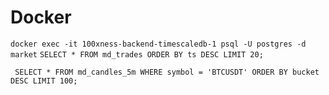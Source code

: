 # Docker

`docker exec -it 100xness-backend-timescaledb-1 psql -U postgres -d market`
`SELECT * FROM md_trades ORDER BY ts DESC LIMIT 20;`

`
SELECT *
FROM md_candles_5m
WHERE symbol = 'BTCUSDT'
ORDER BY bucket DESC
LIMIT 100;`
